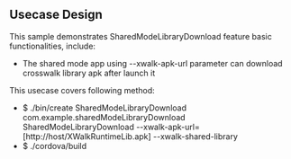## Usecase Design

This sample demonstrates SharedModeLibraryDownload feature basic functionalities, include:

* The shared mode app using --xwalk-apk-url parameter can download crosswalk library apk after launch it

This usecase covers following method:

* $ ./bin/create SharedModeLibraryDownload com.example.sharedModeLibraryDownload SharedModeLibraryDownload --xwalk-apk-url=[http://host/XWalkRuntimeLib.apk] --xwalk-shared-library
* $ ./cordova/build

